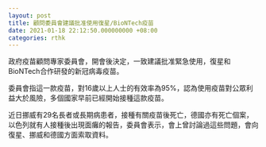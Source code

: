 ```yaml
---
layout: post
title: 顧問委員會建議批准使用復星/BioNTech疫苗
date: 2021-01-18 22:12:50.000000000 +08:00
categories: rthk
---
```


政府疫苗顧問專家委員會，開會後決定，一致建議批准緊急使用，復星和BioNTech合作研發的新冠病毒疫苗。

委員會指這一款疫苗，對16歲以上人士的有效率為95%，認為使用疫苗對公眾利益大於風險，多個國家早前已經開始接種這款疫苗。

近日挪威有29名長者或長期病患者，接種有關疫苗後死亡，德國亦有死亡個案，以色列就有人接種後出現面癱的報告，委員會表示，會上曾討論過這些問題，會向復星、挪威和德國方面索取資料。
